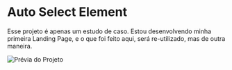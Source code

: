 # Auto Select Element
Esse projeto é apenas um estudo de caso. Estou desenvolvendo minha primeira Landing Page, e o que foi feito aqui, será re-utilizado, mas de outra maneira.

![Prévia do Projeto](https://media.giphy.com/media/edQxgfekzcFq92nmhq/giphy.gif)